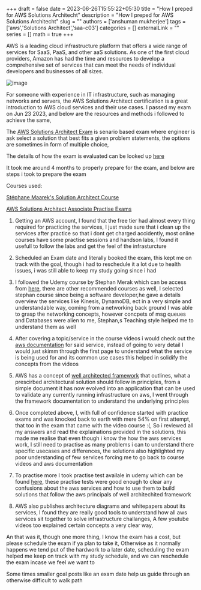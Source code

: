 +++ 
draft = false
date = 2023-06-26T15:55:22+05:30
title = "How I preped for AWS Solutions Architecht"
description = "How I preped for AWS Solutions Architecht"
slug = ""
authors = ['anshuman mukherjee']
tags = ['aws','Solutions Architect','saa-c03']
categories = []
externalLink = ""
series = []
math = true
+++

AWS is a leading cloud infrastructure platform that offers a wide range of services for SaaS, PaaS, and other aaS solutions. As one of the first cloud providers, Amazon has had the time and resources to develop a comprehensive set of services that can meet the needs of individual developers and businesses of all sizes.

![image](/images/aws.jpg)

For someone with experience in IT infrastructure, such as managing networks and servers, the AWS Solutions Architect certification is a great introduction to AWS cloud services and their use cases. I passed my exam on Jun 23 2023, and below are the resources and methods i followed to achieve the same, 

The [AWS Solutions Architect Exam](https://aws.amazon.com/certification/certified-solutions-architect-associate/) is senario based exam where engineer is ask select a solution that best fits a given problem statements, the options are sometimes in form of multiple choice,

The details of how the exam is evaluated can be looked up [here](https://aws.amazon.com/certification/policies/after-testing/)

It took me around 4 months to properly prepare for the exam, and below are steps i took to prepare the exam 

Courses used:

 [Stéphane Maarek's Solution Architect Course](https://www.udemy.com/share/106WtA3@HxoUAqPPlIew_W5F6YFFtBv2QZC0SP00lkRZR6FmAXz_wygBQeWDBvBI7kJrD5o=/)

 [AWS Solutions Architect Associate Practise Exams](https://www.udemy.com/share/102Yz63@33KT6ou0uF8HC9emiKZnFsI0a0AuJ-wCzP8kV3fPK-kOwtSUofGal33oTfvK3s0=/)

1) Getting  an AWS account, I found that the free tier had almost every thing required for practicing the services, I just made sure that i  clean up the services after practice so that i dont get charged accidently, most online courses have some practise sessions and handson labs, I found it usefull to follow the labs and get the feel of the infrasturcture  

2) Scheduled an Exam date and literally booked the exam, this kept me on track with the goal, though i had to reschedule it a lot due to health issues, i was still able to keep my study going since i had  

3) I followed the Udemy course by Stephan Merak which can be access from [here](https://www.udemy.com/share/106WtA3@HxoUAqPPlIew_W5F6YFFtBv2QZC0SP00lkRZR6FmAXz_wygBQeWDBvBI7kJrD5o=/), there are other recommended courses as well, I selected stephan course since being a software developer,he gave a details overview the services like Kinesis, DynamoDB, ect in a very simple and understandable way, coming from a networking back ground I was able to grasp the networking concepts, however concpets of msg queues and Databases were alien to me, Stephan,s Teaching style helped me to understand them as well 

4) After covering a topic/service in the course videos i would check out the [aws documentation](https://docs.aws.amazon.com/) for said service, instead of going to very detail I would just skimm through the first page to understand what the service is being used for and its common use cases this helped in solidify the concepts from the videos 

5) AWS has a concept of [well architected framework](https://docs.aws.amazon.com/wellarchitected/latest/framework/welcome.html) that outlines, what a prescirbed architectural solution should follow in principles, from a simple document it has now evolved into an application that can be used to validate any currently running infrastructure on aws, I went through the framework documentation to understand the underlying principles 

6) Once completed above, I, with full of confidence started with practice exams and was knocked back to earth with mere 54% on first attempt, that too in the exam that came with the video course :(, So i reviewed all my answers and read the explainations provided in the solutions, this made me realise that even though i know the how the aws services work, I still need to practise as many problems i can to understand there specific usecases and differences, the solutions also highlighted my poor understanding of few services forcing me to go back to course videos and aws documentation 

7) To practise more I took practise test availale in udemy which can be found [here](https://www.udemy.com/share/102Yz63@33KT6ou0uF8HC9emiKZnFsI0a0AuJ-wCzP8kV3fPK-kOwtSUofGal33oTfvK3s0=/), these practise tests were good enough to clear any confusions about the aws services and how to use them to build solutions that follow the aws principals of well architechited framework

8) AWS also publishes architecture diagrams and whitepapers about its services, I found they are really good tools to understand how all aws services sit together to solve infrastructure challanges, A few youtube videos too explained certain concepts a very clear way, 

An that was it, though one more thing, I know the exam has a cost, but please schedule the exam if ya plan to take it, Otherwise as it normally happens we tend put of the hardwork to a later date, scheduling the exam helped me keep on track with my study schedule, and we can reschedule the exam incase we feel we want to

Some times smaller goal posts like an exam date help us guide through an otherwise difficult to walk path 
